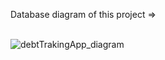 Database diagram of this project => <br/><br/>

![debtTrakingApp_diagram](https://github.com/cory-sydn/debtTrackingApp/assets/81196699/d56cf8f5-6b97-4f35-9afe-9fe17649146a)

